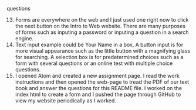 questions


13.  Forms are everywhere on the web and I just used one right now to click the next button on the Intro to Web website. There are many purposes of forms such as inputing a password or inputing a question in a search engine.   
14.    Text input example could be Your Name in a box, A button input is for more visual appearance such as the little button with a magnifying glass for searching.  A selection box is for predetermined choices such as a form with several questions or an online test with multiple choice questions.   
15.  I opened Atom and created a new assignment page.  I read the work instructions and then opened the web-page to tread the PDF of our text book and answer the questions for this README file.  I worked on the index html to create a form and I pushed the page through GitHub to view my website periodically as I worked.  
